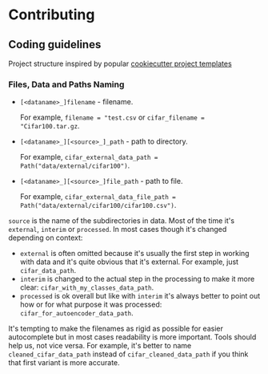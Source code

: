 # Contributing
## Coding guidelines
Project structure inspired by popular [cookiecutter project templates](https://drivendata.github.io/cookiecutter-data-science/)

### Files, Data and Paths Naming
- `[<dataname>_]filename` - filename.

    For example, `filename = "test.csv` or `cifar_filename = "Cifar100.tar.gz`.

- `[<dataname>_][<source>_]_path` - path to directory.

    For example, `cifar_external_data_path = Path("data/external/cifar100")`.

- `[<dataname>_][<source>_]file_path` - path to file.

    For example, `cifar_external_data_file_path = Path("data/external/cifar100/cifar100.csv")`.

`source` is the name of the subdirectories in data. Most of the time it's
`external`, `interim` or `processed`. In most cases though it's changed
depending on context:
- `external` is often omitted because it's usually the first step in working with
    data and it's quite obvious that it's external. For example, just
    `cifar_data_path`.
- `interim` is changed to the actual step in the processing to make it more
    clear: `cifar_with_my_classes_data_path`.
- `processed` is ok overall but like with `interim` it's always better to point out
    how or for what purpose it was processed: `cifar_for_autoencoder_data_path`.

It's tempting to make the filenames as rigid as possible for easier
autocomplete but in most cases readability is more important. Tools should help
us, not vice versa. For example, it's better to name `cleaned_cifar_data_path`
instead of `cifar_cleaned_data_path` if you think that first variant is more
accurate.

